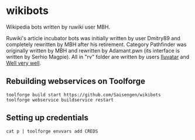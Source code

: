 # wikibots
Wikipedia bots written by ruwiki user MBH.

Ruwiki's article incubator bots was initially written by user Dmitry89 and completely rewritten by MBH after his retirement. Category Pathfinder was originally written by MBH and rewritten by Adamant.pwn (its interface is written by Serhio Magpie). All in "rv" folder are written by users [Iluvatar](https://github.com/SiarheiGribov) and [Well very well](https://github.com/LeviPesin).

## Rebuilding webservices on Toolforge
```shell
toolforge build start https://github.com/Saisengen/wikibots
toolforge webservice buildservice restart
```

## Setting up credentials
```shell
cat p | toolforge envvars add CREDS
```
